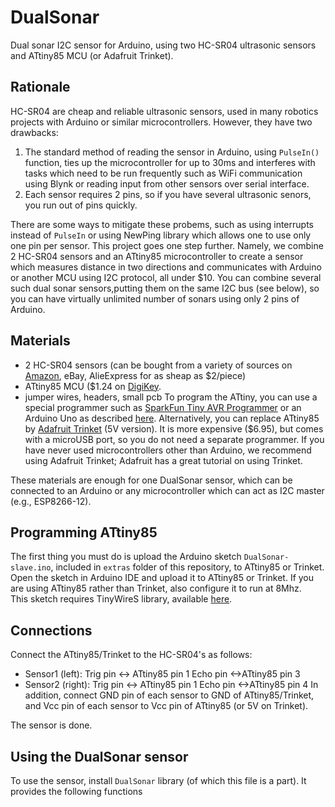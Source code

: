 # DualSonar
Dual sonar I2C sensor for Arduino, using two HC-SR04 ultrasonic sensors and ATtiny85 MCU (or Adafruit Trinket).
## Rationale
HC-SR04 are cheap and reliable ultrasonic sensors, used in many robotics projects with Arduino or similar microcontrollers. However, they have two drawbacks:
1. The standard method of reading the sensor in Arduino, using `PulseIn()` function, ties up the microcontroller for up to 30ms and interferes with tasks which need to be run frequently such as WiFi communication using Blynk or reading input from other sensors over serial interface.
2. Each sensor requires 2 pins, so if you have several ultrasonic senors, you run out of pins quickly.

There are some ways to mitigate these probems, such as using interrupts instead of `PulseIn` or using NewPing library which allows one to use only one pin per sensor. This project goes one step further. Namely, we combine 2 HC-SR04 sensors and an ATtiny85 microcontroller to create a sensor which measures distance in two directions and communicates with Arduino or another MCU using I2C protocol, all under $10. 
You can combine several such dual sonar sensors,putting them on the same I2C bus (see below), so you can have virtually unlimited number of sonars using only 2 pins of Arduino.
## Materials
- 2 HC-SR04 sensors (can be bought from a variety of sources on [Amazon](https://www.amazon.com/s/ref=nb_sb_noss_2?url=search-alias%3Daps&field-keywords=hc-sr04), eBay, AlieExpress for as sheap as $2/piece)
- ATtiny85 MCU ($1.24 on [DigiKey](https://www.digikey.com/product-detail/en/microchip-technology/ATTINY85-20PU/ATTINY85-20PU-ND/735469). 
- jumper wires, headers, small pcb
To program the ATtiny, you can use a special programmer such as [SparkFun Tiny AVR Programmer](https://www.sparkfun.com/products/11801) or an Arduino Uno as described [here](https://www.hackster.io/arjun/programming-attiny85-with-arduino-uno-afb829). Alternatively, you can replace ATtiny85 by [Adafruit Trinket](https://www.adafruit.com/product/1501) (5V version). It is more expensive ($6.95), but comes with a microUSB port, so you do not need a separate programmer. If you have never used microcontrollers other than Arduino, we recommend using Adafruit Trinket; Adafruit has a great tutorial on using Trinket.

These materials are enough for one DualSonar sensor, which can be connected to an Arduino or any microcontroller which can act as I2C master (e.g., ESP8266-12).

## Programming ATtiny85
The first thing you must do is upload the Arduino sketch `DualSonar-slave.ino`, included in `extras` folder of this repository, to ATtiny85 or Trinket. Open the sketch in Arduino IDE and upload it to ATtiny85 or Trinket. If you are using ATtiny85 rather than Trinket, also configure it to run at 8Mhz.  
  This sketch requires TinyWireS library, available [here](https://github.com/rambo/TinyWire).

## Connections
Connect the ATtiny85/Trinket to the HC-SR04's as follows:
- Sensor1 (left): Trig pin <-> ATtiny85 pin 1
    Echo pin <->ATtiny85 pin 3
- Sensor2 (right): Trig pin <-> ATtiny85 pin 1
    Echo pin <->ATtiny85 pin 4
In addition, connect GND pin of each sensor to GND of ATtiny85/Trinket, and Vcc pin of each sensor to Vcc pin of ATtiny85 (or 5V on Trinket). 

The sensor is done.

## Using the DualSonar sensor
To use the sensor, install `DualSonar` library (of which this file is a part). It provides the following functions


